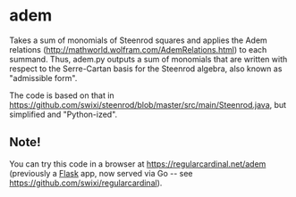 # adem

Takes a sum of monomials of Steenrod squares and applies the Adem relations (http://mathworld.wolfram.com/AdemRelations.html) to each summand. Thus, adem.py outputs a sum of monomials that are written with respect to the Serre-Cartan basis for the Steenrod algebra, also known as "admissible form".

The code is based on that in https://github.com/swixi/steenrod/blob/master/src/main/Steenrod.java, but simplified and "Python-ized".

## Note!

You can try this code in a browser at https://regularcardinal.net/adem (previously a [Flask](https://palletsprojects.com/p/flask/) app, now served via Go -- see https://github.com/swixi/regularcardinal).
